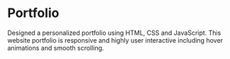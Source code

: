 # Portfolio
Designed a personalized portfolio using HTML, CSS and JavaScript. This website portfolio is responsive and highly user interactive including hover animations and smooth scrolling.


